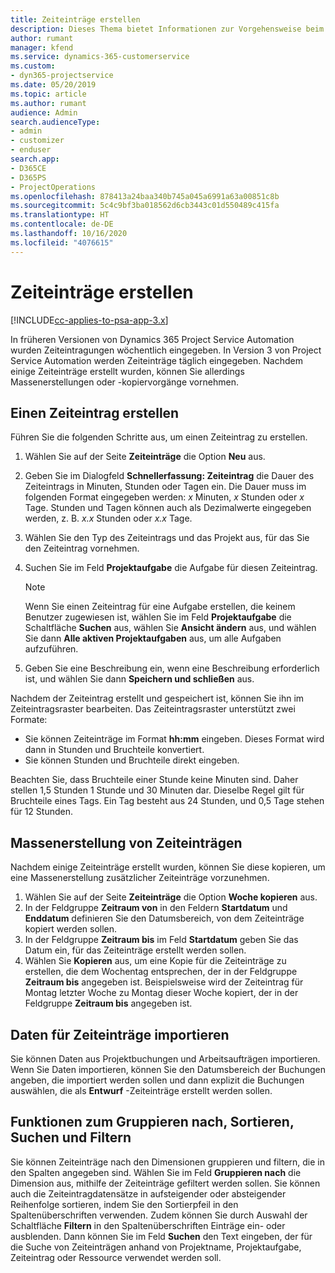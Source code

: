 ```yaml
---
title: Zeiteinträge erstellen
description: Dieses Thema bietet Informationen zur Vorgehensweise beim Erstellen von Zeiteinträgen.
author: rumant
manager: kfend
ms.service: dynamics-365-customerservice
ms.custom:
- dyn365-projectservice
ms.date: 05/20/2019
ms.topic: article
ms.author: rumant
audience: Admin
search.audienceType:
- admin
- customizer
- enduser
search.app:
- D365CE
- D365PS
- ProjectOperations
ms.openlocfilehash: 878413a24baa340b745a045a6991a63a00851c8b
ms.sourcegitcommit: 5c4c9bf3ba018562d6cb3443c01d550489c415fa
ms.translationtype: HT
ms.contentlocale: de-DE
ms.lasthandoff: 10/16/2020
ms.locfileid: "4076615"
---
```

# <a name="create-time-entries"></a>Zeiteinträge erstellen

[!INCLUDE[cc-applies-to-psa-app-3.x](../includes/cc-applies-to-psa-app-3x.md)]

In früheren Versionen von Dynamics 365 Project Service Automation wurden Zeiteintragungen wöchentlich eingegeben. In Version 3 von Project Service Automation werden Zeiteinträge täglich eingegeben. Nachdem einige Zeiteinträge erstellt wurden, können Sie allerdings Massenerstellungen oder -kopiervorgänge vornehmen.

## <a name="create-a-time-entry"></a>Einen Zeiteintrag erstellen

Führen Sie die folgenden Schritte aus, um einen Zeiteintrag zu erstellen.

1. Wählen Sie auf der Seite **Zeiteinträge** die Option **Neu** aus.
2. Geben Sie im Dialogfeld **Schnellerfassung: Zeiteintrag** die Dauer des Zeiteintrags in Minuten, Stunden oder Tagen ein. Die Dauer muss im folgenden Format eingegeben werden: *x* Minuten, *x* Stunden oder *x* Tage. Stunden und Tagen können auch als Dezimalwerte eingegeben werden, z. B. *x.x* Stunden oder *x.x* Tage.
3. Wählen Sie den Typ des Zeiteintrags und das Projekt aus, für das Sie den Zeiteintrag vornehmen.
4. Suchen Sie im Feld **Projektaufgabe** die Aufgabe für diesen Zeiteintrag.

    > [!NOTE]
    > Wenn Sie einen Zeiteintrag für eine Aufgabe erstellen, die keinem Benutzer zugewiesen ist, wählen Sie im Feld **Projektaufgabe** die Schaltfläche **Suchen** aus, wählen Sie **Ansicht ändern** aus, und wählen Sie dann **Alle aktiven Projektaufgaben** aus, um alle Aufgaben aufzuführen.

5. Geben Sie eine Beschreibung ein, wenn eine Beschreibung erforderlich ist, und wählen Sie dann **Speichern und schließen** aus.

Nachdem der Zeiteintrag erstellt und gespeichert ist, können Sie ihn im Zeiteintragsraster bearbeiten. Das Zeiteintragsraster unterstützt zwei Formate:

- Sie können Zeiteinträge im Format **hh:mm** eingeben. Dieses Format wird dann in Stunden und Bruchteile konvertiert.
- Sie können Stunden und Bruchteile direkt eingeben.

Beachten Sie, dass Bruchteile einer Stunde keine Minuten sind. Daher stellen 1,5 Stunden 1 Stunde und 30 Minuten dar. Dieselbe Regel gilt für Bruchteile eines Tags. Ein Tag besteht aus 24 Stunden, und 0,5 Tage stehen für 12 Stunden.

## <a name="bulk-create-time-entries"></a>Massenerstellung von Zeiteinträgen

Nachdem einige Zeiteinträge erstellt wurden, können Sie diese kopieren, um eine Massenerstellung zusätzlicher Zeiteinträge vorzunehmen.

1. Wählen Sie auf der Seite **Zeiteinträge** die Option **Woche kopieren** aus.
2. In der Feldgruppe **Zeitraum von** in den Feldern **Startdatum** und **Enddatum** definieren Sie den Datumsbereich, von dem Zeiteinträge kopiert werden sollen.
3. In der Feldgruppe **Zeitraum bis** im Feld **Startdatum** geben Sie das Datum ein, für das Zeiteinträge erstellt werden sollen.
4. Wählen Sie **Kopieren** aus, um eine Kopie für die Zeiteinträge zu erstellen, die dem Wochentag entsprechen, der in der Feldgruppe **Zeitraum bis** angegeben ist. Beispielsweise wird der Zeiteintrag für Montag letzter Woche zu Montag dieser Woche kopiert, der in der Feldgruppe **Zeitraum bis** angegeben ist.

## <a name="import-data-for-time-entries"></a>Daten für Zeiteinträge importieren

Sie können Daten aus Projektbuchungen und Arbeitsaufträgen importieren. Wenn Sie Daten importieren, können Sie den Datumsbereich der Buchungen angeben, die importiert werden sollen und dann explizit die Buchungen auswählen, die als **Entwurf** -Zeiteinträge erstellt werden sollen.

## <a name="group-by-sort-search-and-filter-capabilities"></a>Funktionen zum Gruppieren nach, Sortieren, Suchen und Filtern

Sie können Zeiteinträge nach den Dimensionen gruppieren und filtern, die in den Spalten angegeben sind. Wählen Sie im Feld **Gruppieren nach** die Dimension aus, mithilfe der Zeiteinträge gefiltert werden sollen. Sie können auch die Zeiteintragdatensätze in aufsteigender oder absteigender Reihenfolge sortieren, indem Sie den Sortierpfeil in den Spaltenüberschriften verwenden. Zudem können Sie durch Auswahl der Schaltfläche **Filtern** in den Spaltenüberschriften Einträge ein- oder ausblenden. Dann können Sie im Feld **Suchen** den Text eingeben, der für die Suche von Zeiteinträgen anhand von Projektname, Projektaufgabe, Zeiteintrag oder Ressource verwendet werden soll.
